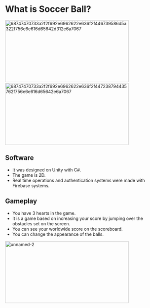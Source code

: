 # What is Soccer Ball?

<p>
<img src="https://i.ibb.co/kH3870y/68747470733a2f2f692e6962622e636f2f446739586d5a322f756e6e616d65642d312e6a7067.jpg" alt="68747470733a2f2f692e6962622e636f2f446739586d5a322f756e6e616d65642d312e6a7067" alt="picture1"  width="400" height="200"/>
&emsp;
<img src="https://i.ibb.co/zxTXtM2/68747470733a2f2f692e6962622e636f2f447238794435762f756e6e616d65642e6a7067.jpg" alt="68747470733a2f2f692e6962622e636f2f447238794435762f756e6e616d65642e6a7067" alt="picture2" width="400" height="200" />
</p>


## Software

- It was designed on Unity with C#.
- The game is 2D.
- Real time operations and authentication systems were made with Firebase systems.



## Gameplay

- You have 3 hearts in the game.
- It is a game based on increasing your score by jumping over the obstacles set on the screen.
- You can see your worldwide score on the scoreboard.
- You can change the appearance of the balls.

<img src="https://i.ibb.co/nf8Q03Y/unnamed-2.jpg" style="align: center" alt="unnamed-2"  width="400" height="200" /></a>



